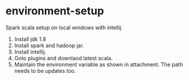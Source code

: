 # environment-setup
Spark scala setup on local windows with intellij

1. Install jdk 1.8
2. Install spark and hadoop jar. 
3. Install intellij. 
4. Goto plugins and downlaod latest scala. 
5. Maintain the environment variable as shown in attachment. The path needs to be updates too. 

